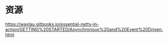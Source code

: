 # 资源

https://waylau.gitbooks.io/essential-netty-in-action/GETTING%20STARTED/Asynchronous%20and%20Event%20Driven.html